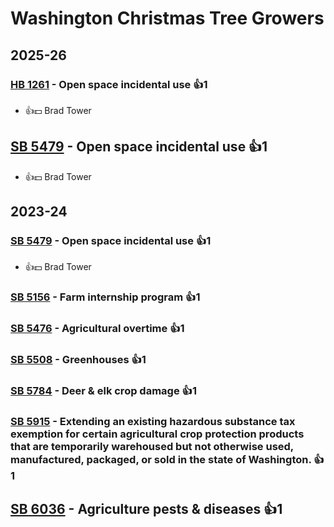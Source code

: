 # Washington Christmas Tree Growers
## 2025-26

### [HB 1261](/bill/2025-26/hb/1261/) - Open space incidental use 👍1  
* 👍💵 Brad Tower

## [SB 5479](/bill/2025-26/sb/5479/) - Open space incidental use 👍1  
* 👍💵 Brad Tower

## 2023-24

### [SB 5479](/bill/2023-24/sb/5479/) - Open space incidental use 👍1  
* 👍💵 Brad Tower

### [SB 5156](/bill/2023-24/sb/5156/) - Farm internship program 👍1  

### [SB 5476](/bill/2023-24/sb/5476/) - Agricultural overtime 👍1  

### [SB 5508](/bill/2023-24/sb/5508/) - Greenhouses 👍1  

### [SB 5784](/bill/2023-24/sb/5784/) - Deer & elk crop damage 👍1  

### [SB 5915](/bill/2023-24/sb/5915/) - Extending an existing hazardous substance tax exemption for certain agricultural crop protection products that are temporarily warehoused but not otherwise used, manufactured, packaged, or sold in the state of Washington. 👍1  

## [SB 6036](/bill/2023-24/sb/6036/) - Agriculture pests & diseases 👍1  
